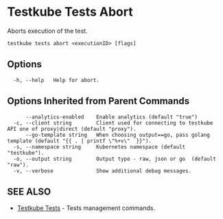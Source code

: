 # Testkube Tests Abort

Aborts execution of the test.

```
testkube tests abort <executionID> [flags]
```

## **Options**

```
  -h, --help   Help for abort.
```

## **Options Inherited from Parent Commands**

```
      --analytics-enabled    Enable analytics (default "true")
  -c, --client string        Client used for connecting to testkube API one of proxy|direct (default "proxy").
      --go-template string   When choosing output==go, pass golang template (default "{{ . | printf \"%+v\"  }}").
  -s, --namespace string     Kubernetes namespace (default "testkube").
  -o, --output string        Output type - raw, json or go  (default "raw").
  -v, --verbose              Show additional debug messages.
```

## **SEE ALSO**

* [Testkube Tests](testkube_tests.md)	 - Tests management commands.

